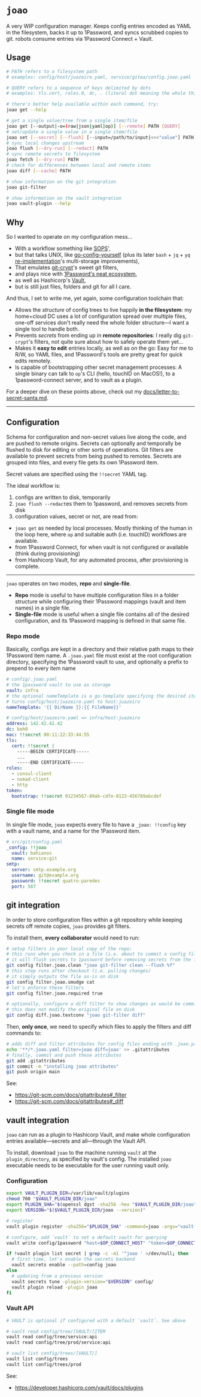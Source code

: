 # `joao`

A very WIP configuration manager. Keeps config entries encoded as YAML in the filesystem, backs it up to 1Password, and syncs scrubbed copies to git. robots consume entries via 1Password Connect + Vault.

## Usage

```sh
# PATH refers to a filesystem path
# examples: config/host/juazeiro.yaml, service/gitea/config.joao.yaml

# QUERY refers to a sequence of keys delimited by dots
# examples: tls.cert, roles.0, dc, . (literal dot meaning the whole thing)

# there's better help available within each command, try:
joao get --help

# get a single value/tree from a single item/file
joao get [--output|-o=(raw|json|yaml|op)] [--remote] PATH [QUERY]
# set/update a single value in a single item/file
joao set [--secret] [--flush] [--input=/path/to/input|<<<"value"] PATH QUERY
# sync local changes upstream
joao flush [--dry-run] [--redact] PATH
# sync remote secrets to filesystem
joao fetch [--dry-run] PATH
# check for differences between local and remote items
joao diff [--cache] PATH

# show information on the git integration
joao git-filter

# show information on the vault integration
joao vault-plugin --help
```

## Why

So I wanted to operate on my configuration mess...

- With a workflow something like [SOPS](https://github.com/mozilla/sops)',
- but that talks UNIX, like [go-config-yourself](https://github.com/unRob/go-config-yourself) (plus its later `bash` + `jq` + `yq` [re-implementation](https://github.com/unRob/nidito/tree/0812e0caf6d81dd06b740701c3e95a2aeabd86de/.milpa/commands/nidito/config)'s multi-storage improvements),
- That emulates [git-crypt](https://github.com/AGWA/git-crypt)'s sweet git filters,
- and plays nice with [1Password's neat ecosystem](https://developer.1password.com/),
- as well as Hashicorp's [Vault](https://vaultproject.io/),
- but is still just files, folders and git for all I care.

And thus, I set to write me, yet again, some configuration toolchain that:

- Allows the _structure_ of config trees to live happily **in the filesystem**: my home+cloud DC uses a lot of configuration spread over multiple files, one-off services don't really need the whole folder structure—I want a single tool to handle both.
- Prevents _secrets_ from ending up in **remote repositories**: I really dig `git-crypt`'s filters, not quite sure about how to safely operate them yet...
- Makes it **easy to edit** entries locally, as well as on the go: Easy for me to R/W, so YAML files, and 1Password's tools are pretty great for quick edits remotely.
- Is capable of bootstrapping other secret management processes: A single binary can talk to `op`'s CLI (hello, touchID on MacOS!), to a 1password-connect server, and to vault as a plugin.

For a deeper dive on these points above, check out my [docs/letter-to-secret-santa.md](docs/letter-to-secret-santa.md).

---

## Configuration

Schema for configuration and non-secret values live along the code, and are pushed to remote origins. Secrets can optionally and temporally be flushed to disk for editing or other sorts of operations. Git filters are available to prevent secrets from being pushed to remotes. Secrets are grouped into files, and every file gets its own 1Password item.

Secret values are specified using the `!!secret` YAML tag.

The ideal workflow is:

1. configs are written to disk, temporarily
2. `joao flush --redact`es them to 1password, and removes secrets from disk
3. configuration values, secret or not, are read from:
  - `joao get` as needed by local processes. Mostly thinking of the human in the loop here, where `op` and suitable auth (i.e. touchID) workflows are available.
  - from 1Password Connect, for when vault is not configured or available (think during provisioning)
  - from Hashicorp Vault, for any automated process, after provisioning is complete.

---

`joao` operates on two modes, **repo** and **single-file**.

- **Repo** mode is useful to have multiple configuration files in a folder structure while configuring their 1Password mappings (vault and item names) in a single file.
- **Single-file** mode is useful when a single file contains all of the desired configuration, and its 1Password mapping is defined in that same file.

### Repo mode

Basically, configs are kept in a directory and their relative path maps to their 1Password item name. A `.joao.yaml` file must exist at the root configuration directory, specifying the 1Password vault to use, and optionally a prefix to prepend to every item name

```yaml
# config/.joao.yaml
# the 1password vault to use as storage
vault: infra
# the optional nameTemplate is a go-template specifying the desired items' names
# turns config/host/juazeiro.yaml to host:juazeiro
nameTemplate: '{{ DirName }}:{{ FileName}}'
```

```yaml
# config/host/juazeiro.yaml => infra/host:juazeiro
address: 142.42.42.42
dc: bah0
mac: !!secret 00:11:22:33:44:55
tls:
  cert: !!secret |
    -----BEGIN CERTIFICATE-----
    ...
    -----END CERTIFICATE-----
roles:
  - consul-client
  - nomad-client
  - http
token:
  bootstrap: !!secret 01234567-89ab-cdfe-0123-456789abcdef
```

### Single file mode

In single file mode, `joao` expects every file to have a `_joao: !!config` key with a vault name, and a name for the 1Password item.

```yaml
# src/git/config.yaml
_config: !!joao
  vault: bahianos
  name: service:git
smtp:
  server: smtp.example.org
  username: git@example.org
  password: !!secret quatro-paredes
  port: 587

```

## git integration

In order to store configuration files within a git repository while keeping secrets off remote copies, `joao` provides git filters.

To install them, **every collaborator** would need to run:

```sh
# setup filters in your local copy of the repo:
# this runs when you check in a file (i.e. about to commit a config file)
# it will flush secrets to 1password before removing secrets from the file on disk
git config filter.joao.clean "joao git-filter clean --flush %f"
# this step runs after checkout (i.e. pulling changes)
# it simply outputs the file as-is on disk
git config filter.joao.smudge cat
# let's enforce these filters
git config filter.joao.required true

# optionally, configure a diff filter to show changes as would be commited to git
# this does not modify the original file on disk
git config diff.joao.textconv "joao git-filter diff"
```

Then, **only once**, we need to specify which files to apply the filters and diff commands to:

```sh
# adds diff and filter attributes for config files ending with .joao.yaml
echo '**/*.joao.yaml filter=joao diff=joao' >> .gitattributes
# finally, commit and push these attributes
git add .gitattributes
git commit -m "installing joao attributes"
git push origin main
```

See:
  - https://git-scm.com/docs/gitattributes#_filter
  - https://git-scm.com/docs/gitattributes#_diff

## vault integration

`joao` can run as a plugin to Hashicorp Vault, and make whole configuration entries available—secrets and all—through the Vault API.

To install, download `joao` to the machine running `vault` at the `plugin_directory`, as specified by vault's config. The installed `joao` executable needs to be executable for the user running vault only.

### Configuration
```sh
export VAULT_PLUGIN_DIR=/var/lib/vault/plugins
chmod 700 "$VAULT_PLUGIN_DIR/joao"
export PLUGIN_SHA="$(openssl dgst -sha256 -hex "$VAULT_PLUGIN_DIR/joao" | awk '{print $2}')"
export VERSION="$($VAULT_PLUGIN_DIR/joao --version)"

# register
vault plugin register -sha256="$PLUGIN_SHA" -command=joao -args="vault-plugin" -version="$VERSION" secret joao

# configure, add `vault` to set a default vault for querying
vault write config/1password "host=$OP_CONNECT_HOST" "token=$OP_CONNECT_TOKEN" # vault=my-default-vault

if !vault plugin list secret | grep -c -m1 '^joao ' >/dev/null; then
  # first time, let's enable the secrets backend
  vault secrets enable --path=config joao
else
  # updating from a previous version
  vault secrets tune -plugin-version="$VERSION" config/
  vault plugin reload -plugin joao
fi
```

### Vault API

```sh
# VAULT is optional if configured with a default `vault`. See above

# vault read config/tree/[VAULT/]ITEM
vault read config/tree/service:api
vault read config/tree/prod/service:api

# vault list config/trees/[VAULT/]
vault list config/trees
vault list config/trees/prod
```

See:
  - https://developer.hashicorp.com/vault/docs/plugins
